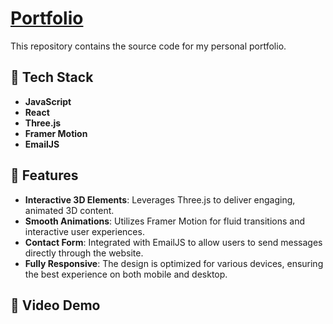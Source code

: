 # [Portfolio](https://hasin-zaman.vercel.app)

This repository contains the source code for my personal portfolio.

## 🚀 Tech Stack

- **JavaScript**
- **React**
- **Three.js**
- **Framer Motion**
- **EmailJS**

## 🌟 Features

- **Interactive 3D Elements**: Leverages Three.js to deliver engaging, animated 3D content.
- **Smooth Animations**: Utilizes Framer Motion for fluid transitions and interactive user experiences.
- **Contact Form**: Integrated with EmailJS to allow users to send messages directly through the website.
- **Fully Responsive**: The design is optimized for various devices, ensuring the best experience on both mobile and desktop.

## 🎥 Video Demo
